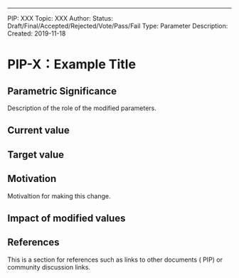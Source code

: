 ---
PIP:  XXX
Topic: XXX
Author: 
Status: Draft/Final/Accepted/Rejected/Vote/Pass/Fail
Type: Parameter
Description: 
Created: 2019-11-18


# PIP-X：Example Title

## Parametric Significance

Description of the role of the modified parameters.

## Current value 

## Target value

## Motivation 

Motivaltion for making this change.

## Impact of modified values


## References

This is a section for references such as links to other documents ( PIP)
or community discussion links.

